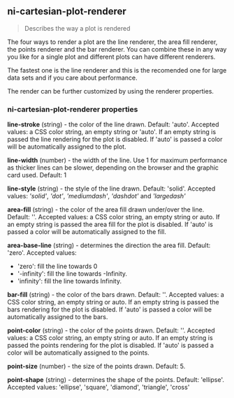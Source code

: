 ## ni-cartesian-plot-renderer

> Describes the way a plot is rendered

The four ways to render a plot are the line renderer, the area fill renderer,
the points renderer and the bar renderer. You can combine these in any way you
like for a single plot and different plots can have different renderers.

The fastest one is the line renderer and this is the recomended one for large
data sets and if you care about performance.

The render can be further customized by using the renderer properties.


### ni-cartesian-plot-renderer properties 

**line-stroke** (string) - the color of the line drawn. Default: 'auto'.
       Accepted values: a CSS color string, an empty string or 'auto'. If an empty string
       is passed the line rendering for the plot is disabled. If 'auto' is passed a color
       will be automatically assigned to the plot.
       

**line-width** (number) - the width of the line. Use 1 for maximum
       performance as thicker lines can be slower, depending on the browser and
       the graphic card used. Default: 1

**line-style** (string) - the style of the line drawn. Default: 'solid'.
       Accepted values: *'solid'*, *'dot'*, *'mediumdash'*, *'dashdot'* and *'largedash'*
       

**area-fill** (string) - the color of the area fill drawn under/over
       the line. Default: ''.
       Accepted values: a CSS color string, an empty string or auto. If an empty string
       is passed the area fill for the plot is disabled. If 'auto' is passed a color
       will be automatically assigned to the fill.
       

**area-base-line** (string) - determines the direction the area fill.
Default: 'zero'. Accepted values:

* 'zero': fill the line towards 0
* '-infinity': fill the line towards -Infinity.
* 'infinity': fill the line towards Infinity.


**bar-fill** (string) - the color of the bars drawn. Default: ''.
       Accepted values: a CSS color string, an empty string or auto. If an empty
       string is passed the bars rendering for the plot is disabled. If 'auto'
       is passed a color will be automatically assigned to the bars.
       

**point-color** (string) - the color of the points drawn. Default: ''.
       Accepted values: a CSS color string, an empty string or auto. If an empty
       string is passed the points rendering for the plot is disabled. If 'auto'
       is passed a color will be automatically assigned to the points.
       

**point-size** (number) - the size of the points drawn. Default: 5.

**point-shape** (string) - determines the shape of the points.
       Default: 'ellipse'. Accepted values: 'ellipse', 'square', 'diamond',
       'triangle', 'cross'
       
